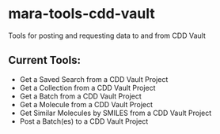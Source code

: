# mara-tools-cdd-vault
Tools for posting and requesting data to and from CDD Vault

## Current Tools:
* Get a Saved Search from a CDD Vault Project
* Get a Collection from a CDD Vault Project
* Get a Batch from a CDD Vault Project
* Get a Molecule from a CDD Vault Project
* Get Similar Molecules by SMILES from a CDD Vault Project
* Post a Batch(es) to a CDD Vault Project
